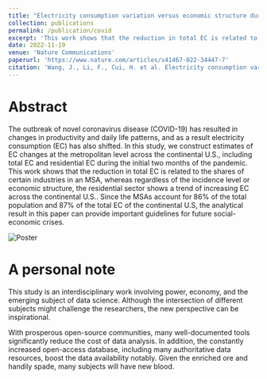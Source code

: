 ```yaml
---
title: "Electricity consumption variation versus economic structure during COVID-19 on metropolitan statistical areas in the US"
collection: publications
permalink: /publication/covid
excerpt: 'This work shows that the reduction in total EC is related to the shares of certain industries in an MSA, whereas regardless of the incidence level or economic structure, the residential sector shows a trend of increasing EC across the continental U.S..'
date: 2022-11-19
venue: 'Nature Communications'
paperurl: 'https://www.nature.com/articles/s41467-022-34447-7'
citation: 'Wang, J., Li, F., Cui, H. et al. Electricity consumption variation versus economic structure during COVID-19 on metropolitan statistical areas in the US. Nat Commun 13, 7122 (2022). https://doi.org/10.1038/s41467-022-34447-7'
---
```


# Abstract

The outbreak of novel coronavirus disease (COVID-19) has resulted in changes in productivity and daily life patterns, and as a result electricity consumption (EC) has also shifted. In this study, we construct estimates of EC changes at the metropolitan level across the continental U.S., including total EC and residential EC during the initial two months of the pandemic. This work shows that the reduction in total EC is related to the shares of certain industries in an MSA, whereas regardless of the incidence level or economic structure, the residential sector shows a trend of increasing EC across the continental U.S.. Since the MSAs account for 86% of the total population and 87% of the total EC of the continental U.S, the analytical result in this paper can provide important guidelines for future social-economic crises.

![Poster](/images/poster/covid.png)

# A personal note

This study is an interdisciplinary work involving power, economy, and the emerging subject of data science. Although the intersection of different subjects might challenge the researchers, the new perspective can be inspirational.

With prosperous open-source communities, many well-documented tools significantly reduce the cost of data analysis. In addition, the constantly increased open-access database, including many authoritative data resources, boost the data availability notably. Given the enriched ore and handily spade, many subjects will have new blood.
